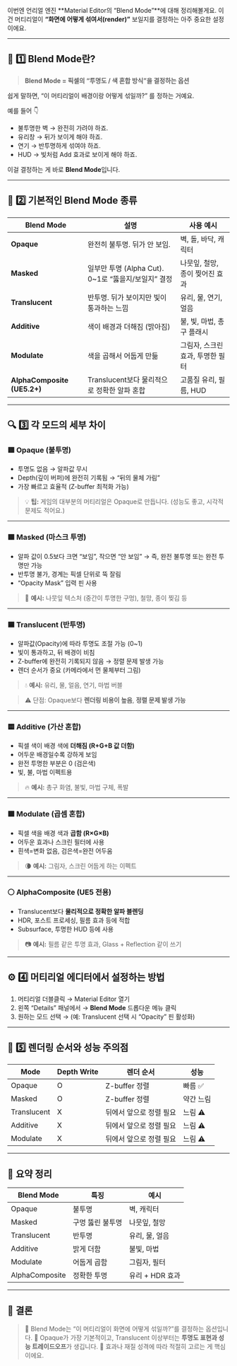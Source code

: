 이번엔 언리얼 엔진 **Material Editor의 “Blend Mode”**에 대해 정리해볼게요.
 이건 머티리얼이 **“화면에 어떻게 섞여서(render)”** 보일지를 결정하는 아주 중요한 설정이에요.

------

## 🎨 1️⃣ Blend Mode란?

> **Blend Mode = 픽셀의 “투명도 / 색 혼합 방식”을 결정하는 옵션**

쉽게 말하면,
 “이 머티리얼이 배경이랑 어떻게 섞일까?” 를 정하는 거예요.

예를 들어 👇

- 불투명한 벽 → 완전히 가려야 하죠.
- 유리창 → 뒤가 보이게 해야 하죠.
- 연기 → 반투명하게 섞여야 하죠.
- HUD → 빛처럼 Add 효과로 보이게 해야 하죠.

이걸 결정하는 게 바로 **Blend Mode**입니다.

------

## 🧱 2️⃣ 기본적인 Blend Mode 종류

| Blend Mode                  | 설명                                                | 사용 예시                        |
| --------------------------- | --------------------------------------------------- | -------------------------------- |
| **Opaque**                  | 완전히 불투명. 뒤가 안 보임.                        | 벽, 돌, 바닥, 캐릭터             |
| **Masked**                  | 일부만 투명 (Alpha Cut). 0~1로 “뚫을지/보일지” 결정 | 나뭇잎, 철망, 종이 찢어진 효과   |
| **Translucent**             | 반투명. 뒤가 보이지만 빛이 통과하는 느낌            | 유리, 물, 연기, 얼음             |
| **Additive**                | 색이 배경과 더해짐 (밝아짐)                         | 불, 빛, 마법, 총구 플래시        |
| **Modulate**                | 색을 곱해서 어둡게 만듦                             | 그림자, 스크린 효과, 투명한 필터 |
| **AlphaComposite (UE5.2+)** | Translucent보다 물리적으로 정확한 알파 혼합         | 고품질 유리, 필름, HUD           |

------

## 🔍 3️⃣ 각 모드의 세부 차이

### 🟥 Opaque (불투명)

- 투명도 없음 → 알파값 무시
- Depth(깊이 버퍼)에 완전히 기록됨 → “뒤의 물체 가림”
- 가장 빠르고 효율적 (Z-buffer 최적화 가능)

> 💡 **팁:** 게임의 대부분의 머티리얼은 Opaque로 만듭니다.
>  (성능도 좋고, 시각적 문제도 적어요.)

------

### 🟩 Masked (마스크 투명)

- 알파 값이 0.5보다 크면 “보임”, 작으면 “안 보임”
   → 즉, 완전 불투명 또는 완전 투명만 가능
- 반투명 불가, 경계는 픽셀 단위로 뚝 잘림
- “Opacity Mask” 입력 핀 사용

> 🌿 **예시:** 나뭇잎 텍스처 (중간이 투명한 구멍), 철망, 종이 찢김 등

------

### 🟦 Translucent (반투명)

- 알파값(Opacity)에 따라 투명도 조절 가능 (0~1)
- 빛이 통과하고, 뒤 배경이 비침
- Z-buffer에 완전히 기록되지 않음 → 정렬 문제 발생 가능
- 렌더 순서가 중요 (카메라에서 먼 물체부터 그림)

> 💧 **예시:** 유리, 물, 얼음, 연기, 마법 버블

> ⚠️ 단점: Opaque보다 **렌더링 비용이 높음**, **정렬 문제 발생 가능**

------

### 🟨 Additive (가산 혼합)

- 픽셀 색이 배경 색에 **더해짐 (R+G+B 값 더함)**
- 어두운 배경일수록 강하게 보임
- 완전 투명한 부분은 0 (검은색)
- 빛, 불, 마법 이펙트용

> 🔥 **예시:** 총구 화염, 불빛, 마법 구체, 폭발

------

### 🟪 Modulate (곱셈 혼합)

- 픽셀 색을 배경 색과 **곱함 (R×G×B)**
- 어두운 효과나 스크린 필터에 사용
- 흰색=변화 없음, 검은색=완전 어두움

> 🌘 **예시:** 그림자, 스크린 어둡게 하는 이펙트

------

### ⚪ AlphaComposite (UE5 전용)

- Translucent보다 **물리적으로 정확한 알파 블렌딩**
- HDR, 포스트 프로세싱, 필름 효과 등에 적합
- Subsurface, 투명한 HUD 등에 사용

> 📷 **예시:** 필름 같은 투명 효과, Glass + Reflection 같이 쓰기

------

## ⚙️ 4️⃣ 머티리얼 에디터에서 설정하는 방법

1. 머티리얼 더블클릭 → Material Editor 열기
2. 왼쪽 “Details” 패널에서
    → **Blend Mode** 드롭다운 메뉴 클릭
3. 원하는 모드 선택
    → (예: Translucent 선택 시 “Opacity” 핀 활성화)

------

## 🧠 5️⃣ 렌더링 순서와 성능 주의점

| Mode        | Depth Write | 렌더 순서               | 성능      |
| ----------- | ----------- | ----------------------- | --------- |
| Opaque      | O           | Z-buffer 정렬           | 빠름 ✅    |
| Masked      | O           | Z-buffer 정렬           | 약간 느림 |
| Translucent | X           | 뒤에서 앞으로 정렬 필요 | 느림 ⚠️    |
| Additive    | X           | 뒤에서 앞으로 정렬 필요 | 느림 ⚠️    |
| Modulate    | X           | 뒤에서 앞으로 정렬 필요 | 느림 ⚠️    |

------

## 🎯 요약 정리

| Blend Mode     | 특징             | 예시            |
| -------------- | ---------------- | --------------- |
| Opaque         | 불투명           | 벽, 캐릭터      |
| Masked         | 구멍 뚫린 불투명 | 나뭇잎, 철망    |
| Translucent    | 반투명           | 유리, 물, 얼음  |
| Additive       | 밝게 더함        | 불빛, 마법      |
| Modulate       | 어둡게 곱함      | 그림자, 필터    |
| AlphaComposite | 정확한 투명      | 유리 + HDR 효과 |

------

## 💬 결론

> 🔹 Blend Mode는 “이 머티리얼이 화면에 어떻게 섞일까?”를 결정하는 옵션입니다.
>  🔹 Opaque가 가장 기본적이고, Translucent 이상부터는 **투명도 표현과 성능 트레이드오프**가 생깁니다.
>  🔹 효과나 재질 성격에 따라 적절히 고르는 게 핵심이에요.